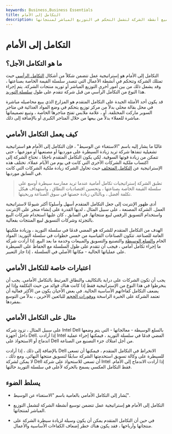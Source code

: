 ```yaml
---
keywords: Business,Business Essentials
title: التكامل إلى الأمام
description: التكامل إلى الأمام هو استراتيجية عمل تتضمن توسيع أنشطة الشركة لتشمل التحكم في التوزيع المباشر لمنتجاتها.
---
```


# التكامل إلى الأمام
## ما هو التكامل الآجل؟

التكامل إلى الأمام هو إستراتيجية عمل تتضمن شكلاً من أشكال [التكامل الرأسي](/verticalintegration) حيث تمتلك الشركة وتتحكم في أنشطة الأعمال التي تتصدر سلسلة القيمة الخاصة بصناعتها ، وقد يشمل ذلك من بين أمور أخرى التوزيع المباشر أو توريد منتجات الشركة. يتم إجراء هذا النوع من التكامل الرأسي من قبل شركة تتقدم على طول [سلسلة التوريد](/supplychain).

قد يكون أحد الأمثلة الجيدة على التكامل المتقدم هو المزارع الذي يبيع محاصيله مباشرة في محل بقالة محلي بدلاً من مركز توزيع يتحكم في وضع المواد الغذائية في متاجر السوبر ماركت المختلفة. أو ، علامة ملابس تفتح متاجرها الخاصة ، وتبيع تصميماتها مباشرة للعملاء بدلاً من بيعها من خلال المتاجر الكبرى أو بالإضافة إلى ذلك.

## كيف يعمل التكامل الأمامي

غالبًا ما يشار إليه باسم "الاستغناء عن الوسيط" ، فإن التكامل إلى الأمام هو استراتيجية تشغيلية تنفذها شركة تريد زيادة السيطرة على مورديها أو مصنعيها أو موزعيها ، حتى تتمكن من زيادة قوتها السوقية. لكي يكون التكامل المتقدم ناجحًا ، تحتاج الشركة إلى اكتساب ملكية الشركات الأخرى التي كانت في يوم من الأيام عملاء. تختلف هذه الإستراتيجية عن [التكامل المتخلف](/backwardintegration) حيث تحاول الشركة زيادة ملكية الشركات التي كانت في السابق مورديها.

> تطبق الشركة إستراتيجيات تكامل أمامية عندما تريد ممارسة سيطرة أوسع على سلسلة القيمة الخاصة بصناعتها ، وتحسين اقتصاديات النطاق ، واستهداف هيكل تكلفة أفضل ، وبالتالي زيادة حصتها في سوق الصناعة وربحيتها.

>

أدى ظهور الإنترنت إلى جعل التكامل المتقدم أسهل وأسلوبًا أكثر شيوعًا لاستراتيجية العمل. الشركة المصنعة ، على سبيل المثال ، لديها القدرة على إنشاء متجر على الإنترنت واستخدام التسويق الرقمي لبيع منتجاتها. في السابق ، كان عليها استخدام شركات البيع بالتجزئة وشركات التسويق لبيع المنتجات بفعالية.

الهدف من التكامل المتقدم للشركة هو المضي قدمًا في سلسلة التوريد ، وزيادة ملكيتها العامة للصناعة. تتكون الصناعات القياسية من خمس خطوات في سلسلة التوريد: المواد الخام [والسلع الوسيطة](/intermediate-good) والتصنيع والتسويق والمبيعات وخدمة ما بعد البيع. إذا أرادت شركة ما إجراء تكامل أمامي ، فيجب أن تتقدم على طول السلسلة مع الحفاظ على السيطرة على عملياتها الحالية - مكانها الأصلي في السلسلة ، إذا جاز التعبير.

## اعتبارات خاصة للتكامل الأمامي

يجب أن تكون الشركات على دراية بالتكاليف والنطاق المرتبط بالتكامل الأمامي. يجب أن ينخرطوا في هذا النوع من الإستراتيجية فقط إذا كانت هناك فوائد من حيث التكلفة وإذا لم يضعف التكامل كفاءاتهم الأساسية الحالية. في بعض الأحيان يكون من الأكثر فعالية أن تعتمد الشركة على الخبرة الراسخة [ووفورات الحجم](/economiesofscale) للبائعين الآخرين ، بدلاً من التوسع بمفردها.

## مثال على التكامل الأمامي

على سبيل المثال ، تزود شركة Intel Dell بالسلع الوسيطة - معالجاتها - التي يتم وضعها داخل أجهزة Dell. إذا أرادت Intel المضي قدمًا في سلسلة التوريد ، فيمكنها إجراء عملية اندماج أو الاستحواذ على Dell من أجل امتلاك جزء التصنيع من الصناعة.

بالإضافة إلى ذلك ، إذا أرادت Dell الانخراط في التكامل المتقدم ، فيمكنها أن تسعى للسيطرة على وكالة تسويق استخدمتها الشركة سابقًا لتسويق منتجها النهائي. ومع ذلك ، لا يمكن لشركة Dell أن تسعى للاستحواذ على شركة Intel إذا أرادت الاندماج إلى الأمام. فقط التكامل العكسي يسمح بالحركة لأعلى في سلسلة التوريد حالتها.

## يسلط الضوء

- يُشار إلى التكامل الأمامي بالعامية باسم "الاستغناء عن الوسيط".

- التكامل إلى الأمام هو إستراتيجية عمل تتضمن توسيع أنشطة الشركة لتشمل التوزيع المباشر لمنتجاتها.

- في حين أن التكامل المتقدم يمكن أن يكون وسيلة لزيادة سيطرة الشركة على منتجاتها وأرباحها ، فقد يكون هناك خطر إضعاف الكفاءات الأساسية والأعمال.

